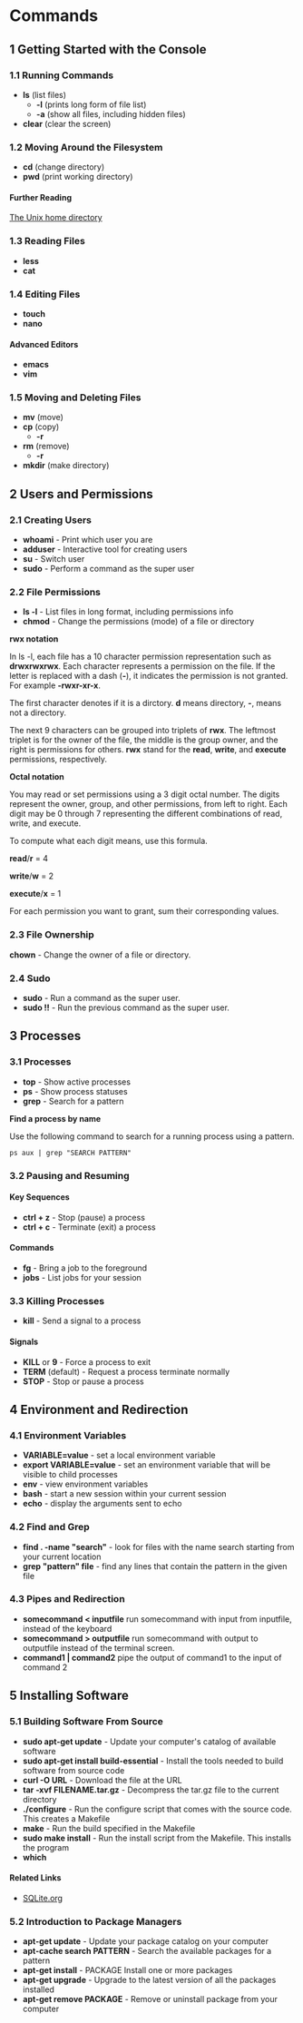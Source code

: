 # Commands

## 1 Getting Started with the Console

### 1.1 Running Commands

* **ls** (list files)
  * **-l** (prints long form of file list)
  * **-a** (show all files, including hidden files)
* **clear** (clear the screen)

### 1.2 Moving Around the Filesystem

- **cd** (change directory)
- **pwd** (print working directory)

#### Further Reading

[The Unix home directory](https://en.wikipedia.org/wiki/Home_directory#Unix)

### 1.3 Reading Files

- **less**
- **cat**

### 1.4 Editing Files

- **touch**
- **nano**

#### Advanced Editors

- **emacs**
- **vim**

### 1.5 Moving and Deleting Files

- **mv** (move)
- **cp** (copy)
  - **-r**
- **rm** (remove)
  - **-r**
- **mkdir** (make directory)

## 2 Users and Permissions

### 2.1 Creating Users

- **whoami** - Print which user you are
- **adduser** - Interactive tool for creating users
- **su** - Switch user
- **sudo** - Perform a command as the super user

### 2.2 File Permissions

- **ls -l** - List files in long format, including permissions info
- **chmod** - Change the permissions (mode) of a file or directory

**rwx notation**

In ls -l, each file has a 10 character permission representation such as **drwxrwxrwx**. Each character represents a permission on the file. If the letter is replaced with a dash (**-**), it indicates the permission is not granted. For example **-rwxr-xr-x**.

The first character denotes if it is a dirctory. **d** means directory, **-**, means not a directory.

The next 9 characters can be grouped into triplets of **rwx**. The leftmost triplet is for the owner of the file, the middle is the group owner, and the right is permissions for others. **rwx** stand for the **read**, **write**, and **execute** permissions, respectively.

**Octal notation**

You may read or set permissions using a 3 digit octal number. The digits represent the owner, group, and other permissions, from left to right. Each digit may be 0 through 7 representing the different combinations of read, write, and execute.

To compute what each digit means, use this formula.

**read**/**r** = 4

**write**/**w** = 2

**execute**/**x** = 1

For each permission you want to grant, sum their corresponding values.

### 2.3 File Ownership

**chown** - Change the owner of a file or directory.

### 2.4 Sudo

- **sudo** - Run a command as the super user.
- **sudo !!** - Run the previous command as the super user.

## 3 Processes

### 3.1 Processes

- **top** - Show active processes
- **ps** - Show process statuses
- **grep** - Search for a pattern

**Find a process by name**

Use the following command to search for a running process using a pattern.

```ps aux | grep "SEARCH PATTERN"```

### 3.2 Pausing and Resuming

#### Key Sequences

- **ctrl + z** - Stop (pause) a process
- **ctrl + c** - Terminate (exit) a process

#### Commands

- **fg** - Bring a job to the foreground
- **jobs** - List jobs for your session

### 3.3 Killing Processes

- **kill** - Send a signal to a process

#### Signals

- **KILL** or **9** - Force a process to exit
- **TERM** (default) - Request a process terminate normally
- **STOP** - Stop or pause a process

## 4 Environment and Redirection

### 4.1 Environment Variables

- **VARIABLE=value** - set a local environment variable
- **export VARIABLE=value** - set an environment variable that will be visible to child processes
- **env** - view environment variables
- **bash** - start a new session within your current session
- **echo** - display the arguments sent to echo

### 4.2 Find and Grep

- **find . -name "search"** - look for files with the name search starting from your current location
- **grep "pattern" file** - find any lines that contain the pattern in the given file

### 4.3 Pipes and Redirection

- **somecommand < inputfile** run somecommand with input from inputfile, instead of the keyboard
- **somecommand > outputfile** run somecommand with output to outputfile instead of the terminal screen.
- **command1 | command2** pipe the output of command1 to the input of command 2

## 5 Installing Software

### 5.1 Building Software From Source

- **sudo apt-get update** - Update your computer's catalog of available software
- **sudo apt-get install build-essential** - Install the tools needed to build software from source code
- **curl -O URL** - Download the file at the URL
- **tar -xvf FILENAME.tar.gz** - Decompress the tar.gz file to the current directory
- **./configure** - Run the configure script that comes with the source code. This creates a Makefile
- **make** - Run the build specified in the Makefile
- **sudo make install** - Run the install script from the Makefile. This installs the program
- **which**

#### Related Links

- [SQLite.org](http://sqlite.org/)

### 5.2 Introduction to Package Managers

- **apt-get update** - Update your package catalog on your computer
- **apt-cache search PATTERN** - Search the available packages for a pattern
- **apt-get install** - PACKAGE Install one or more packages
- **apt-get upgrade** - Upgrade to the latest version of all the packages installed
- **apt-get remove PACKAGE** - Remove or uninstall package from your computer
